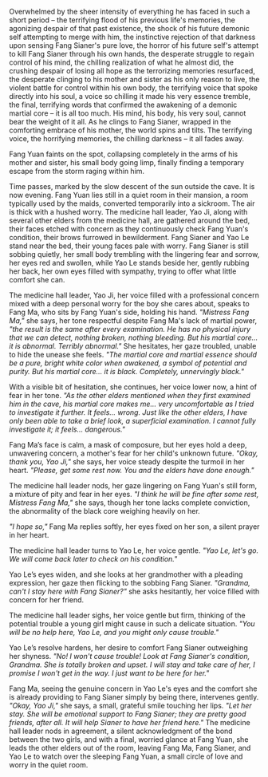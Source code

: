Overwhelmed by the sheer intensity of everything he has faced in such a short period – the terrifying flood of his previous life's memories, the agonizing despair of that past existence, the shock of his future demonic self attempting to merge with him, the instinctive rejection of that darkness upon sensing Fang Sianer's pure love, the horror of his future self's attempt to kill Fang Sianer through his own hands, the desperate struggle to regain control of his mind, the chilling realization of what he almost did, the crushing despair of losing all hope as the terrorizing memories resurfaced, the desperate clinging to his mother and sister as his only reason to live, the violent battle for control within his own body, the terrifying voice that spoke directly into his soul, a voice so chilling it made his very essence tremble, the final, terrifying words that confirmed the awakening of a demonic martial core – it is all too much. His mind, his body, his very soul, cannot bear the weight of it all. As he clings to Fang Sianer, wrapped in the comforting embrace of his mother, the world spins and tilts. The terrifying voice, the horrifying memories, the chilling darkness – it all fades away.

Fang Yuan faints on the spot, collapsing completely in the arms of his mother and sister, his small body going limp, finally finding a temporary escape from the storm raging within him.

Time passes, marked by the slow descent of the sun outside the cave. It is now evening. Fang Yuan lies still in a quiet room in their mansion, a room typically used by the maids, converted temporarily into a sickroom. The air is thick with a hushed worry. The medicine hall leader, Yao Ji, along with several other elders from the medicine hall, are gathered around the bed, their faces etched with concern as they continuously check Fang Yuan's condition, their brows furrowed in bewilderment. Fang Sianer and Yao Le stand near the bed, their young faces pale with worry. Fang Sianer is still sobbing quietly, her small body trembling with the lingering fear and sorrow, her eyes red and swollen, while Yao Le stands beside her, gently rubbing her back, her own eyes filled with sympathy, trying to offer what little comfort she can.

The medicine hall leader, Yao Ji, her voice filled with a professional concern mixed with a deep personal worry for the boy she cares about, speaks to Fang Ma, who sits by Fang Yuan's side, holding his hand. _"Mistress Fang Ma,"_ she says, her tone respectful despite Fang Ma's lack of martial power, _"the result is the same after every examination. He has no physical injury that we can detect, nothing broken, nothing bleeding. But his martial core… it is abnormal. Terribly abnormal."_ She hesitates, her gaze troubled, unable to hide the unease she feels. _"The martial core and martial essence should be a pure, bright white color when awakened, a symbol of potential and purity. But his martial core… it is black. Completely, unnervingly black."_

With a visible bit of hesitation, she continues, her voice lower now, a hint of fear in her tone. _"As the other elders mentioned when they first examined him in the cave, his martial core makes me… very uncomfortable as I tried to investigate it further. It feels… wrong. Just like the other elders, I have only been able to take a brief look, a superficial examination. I cannot fully investigate it; it feels… dangerous."_

Fang Ma’s face is calm, a mask of composure, but her eyes hold a deep, unwavering concern, a mother's fear for her child's unknown future. _"Okay, thank you, Yao Ji,"_ she says, her voice steady despite the turmoil in her heart. _"Please, get some rest now. You and the elders have done enough."_

The medicine hall leader nods, her gaze lingering on Fang Yuan's still form, a mixture of pity and fear in her eyes. _"I think he will be fine after some rest, Mistress Fang Ma,"_ she says, though her tone lacks complete conviction, the abnormality of the black core weighing heavily on her.

_"I hope so,"_ Fang Ma replies softly, her eyes fixed on her son, a silent prayer in her heart.

The medicine hall leader turns to Yao Le, her voice gentle. _"Yao Le, let's go. We will come back later to check on his condition."_

Yao Le’s eyes widen, and she looks at her grandmother with a pleading expression, her gaze then flicking to the sobbing Fang Sianer. _"Grandma, can't I stay here with Fang Sianer?"_ she asks hesitantly, her voice filled with concern for her friend.

The medicine hall leader sighs, her voice gentle but firm, thinking of the potential trouble a young girl might cause in such a delicate situation. _"You will be no help here, Yao Le, and you might only cause trouble."_

Yao Le’s resolve hardens, her desire to comfort Fang Sianer outweighing her shyness. _"No! I won't cause trouble! Look at Fang Sianer's condition, Grandma. She is totally broken and upset. I will stay and take care of her, I promise I won't get in the way. I just want to be here for her."_

Fang Ma, seeing the genuine concern in Yao Le's eyes and the comfort she is already providing to Fang Sianer simply by being there, intervenes gently. _"Okay, Yao Ji,"_ she says, a small, grateful smile touching her lips. _"Let her stay. She will be emotional support to Fang Sianer; they are pretty good friends, after all. It will help Sianer to have her friend here."_ The medicine hall leader nods in agreement, a silent acknowledgment of the bond between the two girls, and with a final, worried glance at Fang Yuan, she leads the other elders out of the room, leaving Fang Ma, Fang Sianer, and Yao Le to watch over the sleeping Fang Yuan, a small circle of love and worry in the quiet room.